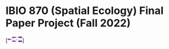 # IBIO 870 (Spatial Ecology) Final Paper Project (Fall 2022)

[<img alt="alt_text" width="40px" src="https://github.com/bobcusleper/IBIO-870-Project-/blob/main/Repository%20Structure/Repo_Flow_chart.png" />]
